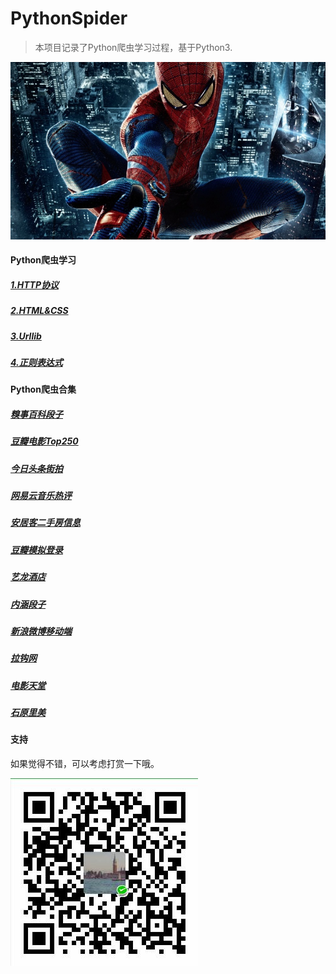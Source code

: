 # PythonSpider
>本项目记录了Python爬虫学习过程，基于Python3.

![](/Images/spider-man.jpg)
#### Python爬虫学习
##### [1.HTTP协议](/Python-spider-tutorial/1.HTTP协议.md)
##### [2.HTML&CSS](/Python-spider-tutorial/2.HTML&CSS.md)
##### [3.Urllib](/Python-spider-tutorial/3.Urllib.md)
##### [4.正则表达式](/Python-spider-tutorial/4.正则表达式.md)

#### Python爬虫合集
##### [糗事百科段子](https://github.com/viljw/PythonSpider/tree/master/%E7%88%AC%E8%99%AB%E9%A1%B9%E7%9B%AE%E6%BA%90%E7%A0%81/1.%E7%B3%97%E4%BA%8B%E7%99%BE%E7%A7%91)
##### [豆瓣电影Top250](https://github.com/viljw/PythonSpider/tree/master/%E7%88%AC%E8%99%AB%E9%A1%B9%E7%9B%AE%E6%BA%90%E7%A0%81/2.%E8%B1%86%E7%93%A3%E7%94%B5%E5%BD%B1Top250)
##### [今日头条街拍](https://github.com/viljw/PythonSpider/tree/master/%E7%88%AC%E8%99%AB%E9%A1%B9%E7%9B%AE%E6%BA%90%E7%A0%81/3.%E4%BB%8A%E6%97%A5%E5%A4%B4%E6%9D%A1%E8%A1%97%E6%8B%8D)
##### [网易云音乐热评](https://github.com/viljw/PythonSpider/tree/master/%E7%88%AC%E8%99%AB%E9%A1%B9%E7%9B%AE%E6%BA%90%E7%A0%81/4.%E7%BD%91%E6%98%93%E4%BA%91%E9%9F%B3%E4%B9%90%E7%83%AD%E8%AF%84)
##### [安居客二手房信息](https://github.com/viljw/PythonSpider/tree/master/%E7%88%AC%E8%99%AB%E9%A1%B9%E7%9B%AE%E6%BA%90%E7%A0%81/5.%E5%AE%89%E5%B1%85%E5%AE%A2%E4%BA%8C%E6%89%8B%E6%88%BF%E4%BF%A1%E6%81%AF)
##### [豆瓣模拟登录](https://github.com/viljw/PythonSpider/tree/master/%E7%88%AC%E8%99%AB%E9%A1%B9%E7%9B%AE%E6%BA%90%E7%A0%81/6.%E8%B1%86%E7%93%A3%E6%A8%A1%E6%8B%9F%E7%99%BB%E5%BD%95)
##### [艺龙酒店](爬虫项目源码/7.艺龙酒店)
##### [内涵段子](爬虫项目源码/8.内涵段子)
##### [新浪微博移动端](爬虫项目源码/9.新浪微博移动端)
##### [拉钩网](爬虫项目源码/10.拉钩网)
##### [电影天堂](爬虫项目源码/11.电影天堂)
##### [石原里美](爬虫项目源码/12.石原里美)

#### 支持
如果觉得不错，可以考虑打赏一下哦。

![weixin](/Images/weixin.jpg)




